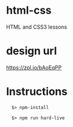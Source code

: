 # html-css
HTML and CSS3 lessons
# design url
<https://zpl.io/bAoEqPP>

# Instructions

```
  $> npm-install
```

```
  $> npm run hard-live
```
